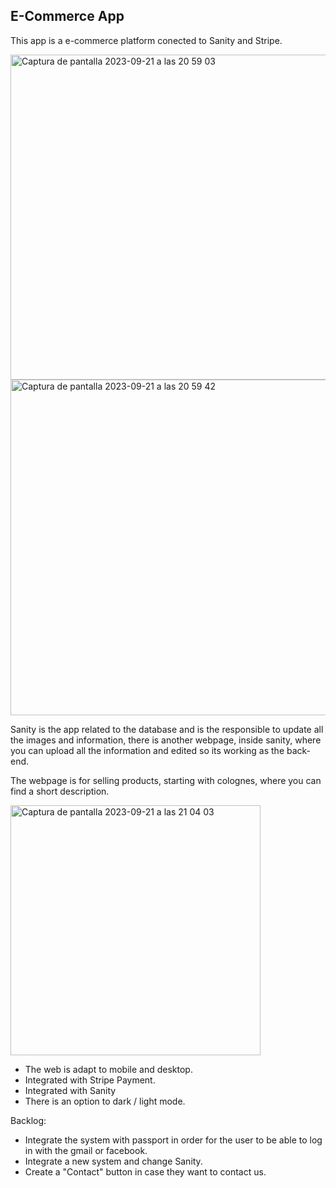 ## E-Commerce App

This app is a e-commerce platform conected to Sanity and Stripe.

<img width="520" alt="Captura de pantalla 2023-09-21 a las 20 59 03" src="https://github.com/albertomenen/tienda-oline/assets/90271858/8cd706e8-12f9-404a-91e0-21b317c31e5f">

<img width="537" alt="Captura de pantalla 2023-09-21 a las 20 59 42" src="https://github.com/albertomenen/tienda-oline/assets/90271858/d2e32eb5-9280-43e0-b8f1-01670ec2c3ef">

Sanity is the app related to the database and is the responsible to update all the images and information, there is another webpage, inside sanity, where you can upload all the information and edited so its working as the back-end.

The webpage is for selling products, starting with colognes, where you can find a short description. 

<img width="400" alt="Captura de pantalla 2023-09-21 a las 21 04 03" src="https://github.com/albertomenen/tienda-oline/assets/90271858/51b6e219-fd3d-45db-8d7c-434a7630b500">

  - The web is adapt to mobile and desktop.
  - Integrated with Stripe Payment.
  - Integrated with Sanity
  - There is an option to dark / light mode.

Backlog: 
  - Integrate the system with passport in order for the user to be able to log in with the gmail or facebook.
  - Integrate a new system and change Sanity.
  - Create a "Contact" button in case they want to contact us.
